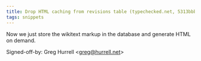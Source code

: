 ```yaml
---
title: Drop HTML caching from revisions table (typechecked.net, 5313bbb)
tags: snippets
---
```


Now we just store the wikitext markup in the database and generate HTML on demand.

Signed-off-by: Greg Hurrell &lt;greg@hurrell.net&gt;
